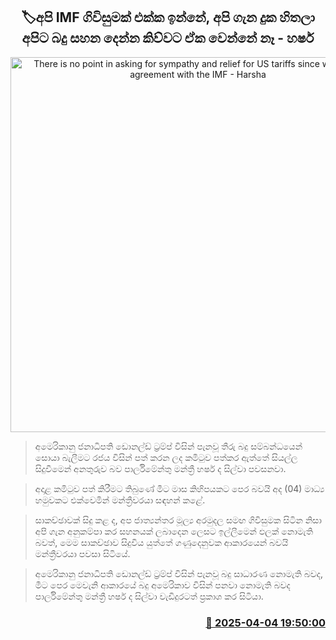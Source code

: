 <p align='center'><b><h2 align='center' title='There is no point in asking for sympathy and relief for US tariffs since we are in an agreement with the IMF - Harsha'>🏷අපි IMF ගිවිසුමක් එක්ක ඉන්නේ, අපි ගැන දුක හිතලා අපිට 
බදු සහන දෙන්න කිව්වට ඒක වෙන්නේ නෑ - හර්ෂ</h2></b></p>
<p align='center'><img src='https://helakuru.sgp1.cdn.digitaloceanspaces.com/esana/images/lib/harsha-23dec.jpg' width='600' alt='There is no point in asking for sympathy and relief for US tariffs since we are in an agreement with the IMF - Harsha'></p>

> අමෙරිකානු ජනාධිපති ඩොනල්ඩ් ට්‍රම්ප් විසින් පැනවූ තීරු බදු සම්බන්ධයෙන් සොයා බැලීමට රජය විසින් පත් කරන ලද කමිටුව පත්කර ඇත්තේ සියල්ල සිදුවීමෙන් අනතුරුව බව පාර්ලිමේන්තු මන්ත්‍රී හර්ෂ ද සිල්වා පවසනවා.

> අදාළ කමිටුව පත් කිරීමට තිබුණේ මීට මාස කිහිපයකට පෙර බවයි අද (04) මාධ්‍ය හමුවකට එක්වෙමින් මන්ත්‍රීවරයා සඳහන් කළේ.

> සාකච්ඡාවක් සිදු කළ ද, අප ජාත්‍යන්තර මූල්‍ය අරමුදල සමඟ ගිවිසුමක සිටින නිසා අපි ගැන අනුකම්පා කර සහනයක් ලබාදෙන ලෙසට ඉල්ලීමෙන් ඵලක් නොමැති බවත්, ‍මෙම සාකච්ඡාව සිදුවිය යුත්තේ ගණුදෙනුවක ආකාරයෙන් බවයි මන්ත්‍රීවරයා පවසා සිටියේ.

> අමෙරිකානු ජනාධිපති ඩොනල්ඩ් ට්‍රම්ප් විසින් පැනවූ බදු සාධාරණ නොමැති බවද, මීට පෙර මෙවැනි ආකාරයේ බදු අමෙරිකාව විසින් පනවා නොමැති බවද පාර්ලිමේන්තු මන්ත්‍රී හර්ෂ ද සිල්වා වැඩිදුරටත් ප්‍රකාශ කර සිටියා.



<h3 align='right'><a href='https://www.helakuru.lk/esana/p/108952/'>📅 2025-04-04 19:50:00</a></h3>
